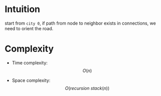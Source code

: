 # Intuition
start from `city 0`, if path from node to neighbor exists in connections, we need to orient the road.

# Complexity
- Time complexity:
$$O(n)$$

- Space complexity:
$$O(recursion\text{ }stack(n))$$
